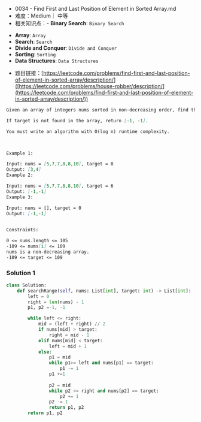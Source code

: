 
*  0034 - Find First and Last Position of Element in Sorted Array.md
* 难度：Medium｜ 中等
* 相关知识点：- **Binary Search**: `Binary Search`
- **Array**: `Array`
- **Search**: `Search`
- **Divide and Conquer**: `Divide and Conquer`
- **Sorting**: `Sorting`
- **Data Structures**: `Data Structures`
* 题目链接：[https://leetcode.com/problems/find-first-and-last-position-of-element-in-sorted-array/description/]([https://leetcode.com/problems/house-robber/description/](https://leetcode.com/problems/find-first-and-last-position-of-element-in-sorted-array/description/))

```markdown
Given an array of integers nums sorted in non-decreasing order, find the starting and ending position of a given target value.

If target is not found in the array, return [-1, -1].

You must write an algorithm with O(log n) runtime complexity.

 

Example 1:

Input: nums = [5,7,7,8,8,10], target = 8
Output: [3,4]
Example 2:

Input: nums = [5,7,7,8,8,10], target = 6
Output: [-1,-1]
Example 3:

Input: nums = [], target = 0
Output: [-1,-1]
 

Constraints:

0 <= nums.length <= 105
-109 <= nums[i] <= 109
nums is a non-decreasing array.
-109 <= target <= 109

```



### Solution 1
```PYTHON
class Solution:
    def searchRange(self, nums: List[int], target: int) -> List[int]:
        left = 0
        right = len(nums) - 1
        p1, p2 =-1, -1

        while left <= right:
            mid = (left + right) // 2
            if nums[mid] > target:
                right = mid - 1
            elif nums[mid] < target:
                left = mid + 1
            else:
                p1 = mid
                while p1>= left and nums[p1] == target:
                    p1 -= 1
                p1 +=1
                
                p2 = mid
                while p2 <= right and nums[p2] == target:
                    p2 += 1
                p2 -= 1
                return p1, p2
        return p1, p2
```
